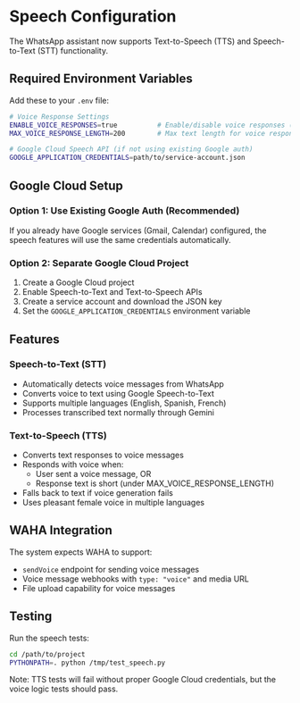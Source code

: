 # Speech Configuration

The WhatsApp assistant now supports Text-to-Speech (TTS) and Speech-to-Text (STT) functionality.

## Required Environment Variables

Add these to your `.env` file:

```bash
# Voice Response Settings
ENABLE_VOICE_RESPONSES=true          # Enable/disable voice responses (default: true)
MAX_VOICE_RESPONSE_LENGTH=200        # Max text length for voice responses (default: 200)

# Google Cloud Speech API (if not using existing Google auth)
GOOGLE_APPLICATION_CREDENTIALS=path/to/service-account.json
```

## Google Cloud Setup

### Option 1: Use Existing Google Auth (Recommended)
If you already have Google services (Gmail, Calendar) configured, the speech features will use the same credentials automatically.

### Option 2: Separate Google Cloud Project
1. Create a Google Cloud project
2. Enable Speech-to-Text and Text-to-Speech APIs
3. Create a service account and download the JSON key
4. Set the `GOOGLE_APPLICATION_CREDENTIALS` environment variable

## Features

### Speech-to-Text (STT)
- Automatically detects voice messages from WhatsApp
- Converts voice to text using Google Speech-to-Text
- Supports multiple languages (English, Spanish, French)
- Processes transcribed text normally through Gemini

### Text-to-Speech (TTS)
- Converts text responses to voice messages
- Responds with voice when:
  - User sent a voice message, OR
  - Response text is short (under MAX_VOICE_RESPONSE_LENGTH)
- Falls back to text if voice generation fails
- Uses pleasant female voice in multiple languages

## WAHA Integration

The system expects WAHA to support:
- `sendVoice` endpoint for sending voice messages
- Voice message webhooks with `type: "voice"` and media URL
- File upload capability for voice messages

## Testing

Run the speech tests:
```bash
cd /path/to/project
PYTHONPATH=. python /tmp/test_speech.py
```

Note: TTS tests will fail without proper Google Cloud credentials, but the voice logic tests should pass.